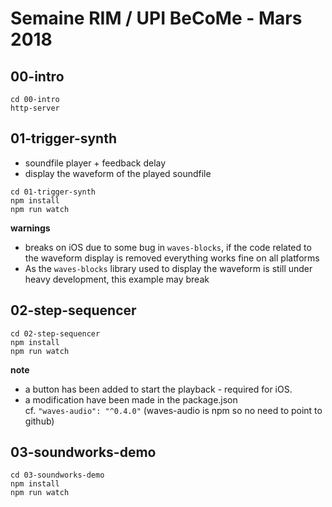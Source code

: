 # Semaine RIM / UPI BeCoMe - Mars 2018

## 00-intro

```
cd 00-intro
http-server
```

## 01-trigger-synth

- soundfile player + feedback delay
- display the waveform of the played soundfile

```
cd 01-trigger-synth
npm install
npm run watch
```

**warnings**

- breaks on iOS due to some bug in `waves-blocks`, if the code related to the waveform display is removed everything works fine on all platforms
- As the `waves-blocks` library used to display the waveform is still under heavy development, this example may break

## 02-step-sequencer

```
cd 02-step-sequencer
npm install
npm run watch
```

**note**

- a button has been added to start the playback - required for iOS.
- a modification have been made in the package.json  
  cf. `"waves-audio": "^0.4.0"` (waves-audio is npm so no need to point to github)

## 03-soundworks-demo

```
cd 03-soundworks-demo
npm install
npm run watch
```

